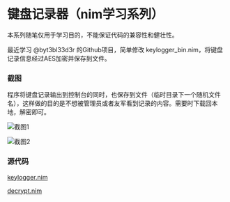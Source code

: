 # 键盘记录器（nim学习系列）

本系列随笔仅用于学习目的，不能保证代码的兼容性和健壮性。  

最近学习 @byt3bl33d3r 的Github项目，简单修改 keylogger_bin.nim，将键盘记录信息经过AES加密并保存到文件。  

### 截图

程序将键盘记录输出到控制台的同时，也保存到文件（临时目录下一个随机文件名），这样做的目的是不想被管理员或者友军看到记录的内容。需要时下载回本地，解密即可。

![截图1](https://files-cdn.cnblogs.com/files/StudyCat/keylogger1.bmp)

![截图2](https://files-cdn.cnblogs.com/files/StudyCat/keylogger2.bmp)

### 源代码

[keylogger.nim](https://github.com/StudyCat404/myNimExamples/blob/main/examples/keylogger.nim)

[decrypt.nim](https://github.com/StudyCat404/myNimExamples/blob/main/examples/decrypt.nim)
